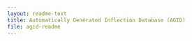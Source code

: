 ```yaml
---
layout: readme-text
title: Automatically Generated Inflection Database (AGID)
file: agid-readme
---
```

